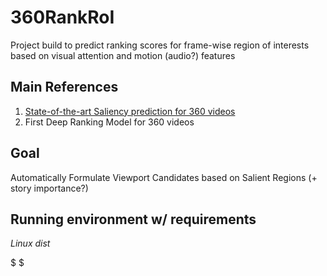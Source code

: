 # 360RankRoI
Project build to predict ranking scores for frame-wise region of interests based on visual attention and motion (audio?) features

## Main References
1. [State-of-the-art Saliency prediction for 360 videos](http://aliensunmin.github.io/project/360saliency/)
2. First Deep Ranking Model for 360 videos

## Goal
Automatically Formulate Viewport Candidates based on Salient Regions (+ story importance?)

## Running environment w/ requirements

*Linux dist*

$
$
